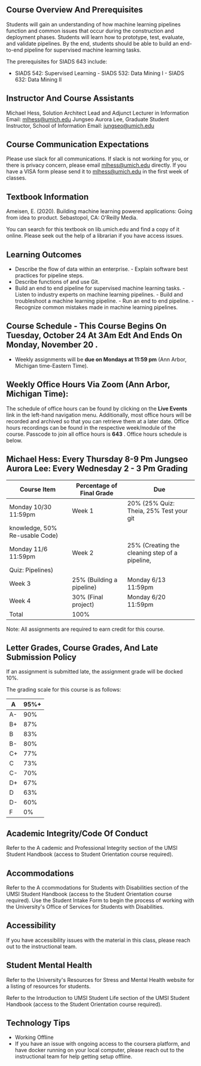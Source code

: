 
## Course Overview And Prerequisites

 Students will gain an understanding of how machine learning pipelines function and common issues that occur during the construction and deployment phases. Students will learn how to prototype, test, evaluate, and validate pipelines. By the end, students should be able to build an end-to-end pipeline for supervised machine learning tasks. 

 The prerequisites for SIADS 643 include: 

 -  SIADS 542: Supervised Learning -  SIADS 532: Data Mining I -  SIADS 632: Data Mining II 

## Instructor And Course Assistants

 Michael Hess, Solution Architect Lead and Adjunct Lecturer in Information Email:  mlhess@umich.edu Jungseo Aurora Lee, Graduate Student Instructor, School of  Information Email:  jungseo@umich.edu 

## Course Communication Expectations

 Please use slack for all communications. If slack is not working for you, or there is privacy concern, please email mlhess@umich.edu  directly. If you have a VISA form  please send it to  mlhess@umich.edu  in the first week  of classes. 

## Textbook Information

 Ameisen, E. (2020). Building machine learning powered applications: Going from idea to product. Sebastopol, CA: O'Reilly Media. 

 You can search for this textbook on lib.umich.edu and find a copy of it online. Please seek out the help of a librarian if you have access issues. 

## Learning Outcomes

 -  Describe the flow of data within an enterprise. -  Explain software best practices for pipeline steps. 
 -  Describe functions of and use Git. 
 -  Build an end to end pipeline for supervised machine  learning tasks. -  Listen to industry experts on machine learning pipelines. -  Build and troubleshoot a machine learning pipeline. -  Run an end to end pipeline. -  Recognize common mistakes made in machine learning  pipelines. 

## Course Schedule -  This Course Begins On  Tuesday, October 24 At 3Am  Edt And Ends On Monday, November 20  .

 -  Weekly assignments will be  **due on Mondays at 11:59  pm**  (Ann Arbor, Michigan time-Eastern Time). 

## Weekly Office Hours Via Zoom (Ann Arbor, Michigan Time):

 The schedule of office hours can be found by clicking on the  **Live Events**  link in the left-hand navigation  menu. Additionally, most office hours will be recorded and archived so that you can retrieve them at a later date. Office hours recordings can be found in the respective week/module of the course. Passcode to join all office hours is  **643** . Office hours schedule  is below. 

## Michael Hess: Every Thursday 8-9 Pm Jungseo Aurora Lee: Every Wednesday 2 - 3 Pm Grading

|  Course Item                   |  Percentage of Final Grade    |  Due                                           |
|--------------------------------|-------------------------------|------------------------------------------------|
| Monday 10/30 11:59pm           | Week 1                        | 20% (25% Quiz: Theia, 25% Test your git        |
| knowledge, 50% Re-usable Code) |                               |                                                |
| Monday 11/6 11:59pm            | Week 2                        | 25% (Creating the cleaning step of a pipeline, |
| Quiz: Pipelines)               |                               |                                                |
| Week 3                         | 25% (Building a pipeline)     | Monday 6/13 11:59pm                            |
| Week 4                         | 30% (Final project)           | Monday 6/20 11:59pm                            |
| Total                          | 100%                          |                                                |

 Note: All assignments are required to earn credit for this course. 

## Letter Grades, Course Grades, And Late Submission Policy

 If an assignment is submitted late, the assignment grade will be docked 10%. 

 The grading scale for this course is as follows: 

|  A    |  95%+    |
|-------|----------|
| A-    | 90%      |
| B+    | 87%      |
| B     | 83%      |
| B-    | 80%      |
| C+    | 77%      |
| C     | 73%      |
| C-    | 70%      |
| D+    | 67%      |
| D     | 63%      |
| D-    | 60%      |
| F     | 0%       |

## Academic Integrity/Code Of Conduct

 Refer to the  A cademic and Professional Integrity  section  of the UMSI Student Handbook (access to Student Orientation course required). 

## Accommodations

 Refer to the  A ccommodations for Students with Disabilities  section of the UMSI Student Handbook (access to the  Student Orientation course required). Use the  Student Intake  Form  to begin the process of working with the University's  Office of Services for Students with Disabilities. 

## Accessibility

 If you have accessibility issues with the material in this class, please reach out to the instructional team. 

## Student Mental Health

 Refer to the University's  Resources for Stress and  Mental Health website  for a listing of resources  for students. 

 Refer to the  Introduction to UMSI Student Life  section  of the UMSI Student Handbook (access to the Student Orientation course required). 

## Technology Tips

 -  Working Offline 
 -  If you have an issue  with ongoing access to the coursera platform, and have docker running on your local 
 computer, please reach out to the instructional team for help getting setup offline. 